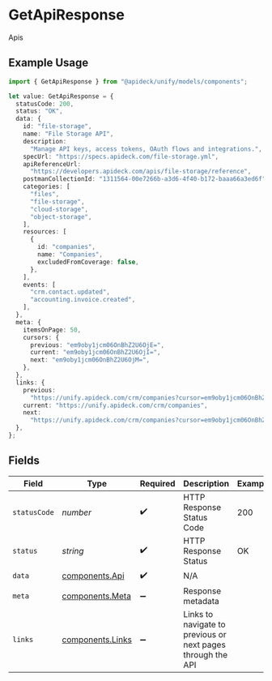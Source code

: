 # GetApiResponse

Apis

## Example Usage

```typescript
import { GetApiResponse } from "@apideck/unify/models/components";

let value: GetApiResponse = {
  statusCode: 200,
  status: "OK",
  data: {
    id: "file-storage",
    name: "File Storage API",
    description:
      "Manage API keys, access tokens, OAuth flows and integrations.",
    specUrl: "https://specs.apideck.com/file-storage.yml",
    apiReferenceUrl:
      "https://developers.apideck.com/apis/file-storage/reference",
    postmanCollectionId: "1311564-00e7266b-a3d6-4f40-b172-baaa66a3ed6f",
    categories: [
      "files",
      "file-storage",
      "cloud-storage",
      "object-storage",
    ],
    resources: [
      {
        id: "companies",
        name: "Companies",
        excludedFromCoverage: false,
      },
    ],
    events: [
      "crm.contact.updated",
      "accounting.invoice.created",
    ],
  },
  meta: {
    itemsOnPage: 50,
    cursors: {
      previous: "em9oby1jcm06OnBhZ2U6OjE=",
      current: "em9oby1jcm06OnBhZ2U6OjI=",
      next: "em9oby1jcm06OnBhZ2U6OjM=",
    },
  },
  links: {
    previous:
      "https://unify.apideck.com/crm/companies?cursor=em9oby1jcm06OnBhZ2U6OjE%3D",
    current: "https://unify.apideck.com/crm/companies",
    next:
      "https://unify.apideck.com/crm/companies?cursor=em9oby1jcm06OnBhZ2U6OjM",
  },
};
```

## Fields

| Field                                                       | Type                                                        | Required                                                    | Description                                                 | Example                                                     |
| ----------------------------------------------------------- | ----------------------------------------------------------- | ----------------------------------------------------------- | ----------------------------------------------------------- | ----------------------------------------------------------- |
| `statusCode`                                                | *number*                                                    | :heavy_check_mark:                                          | HTTP Response Status Code                                   | 200                                                         |
| `status`                                                    | *string*                                                    | :heavy_check_mark:                                          | HTTP Response Status                                        | OK                                                          |
| `data`                                                      | [components.Api](../../models/components/api.md)            | :heavy_check_mark:                                          | N/A                                                         |                                                             |
| `meta`                                                      | [components.Meta](../../models/components/meta.md)          | :heavy_minus_sign:                                          | Response metadata                                           |                                                             |
| `links`                                                     | [components.Links](../../models/components/links.md)        | :heavy_minus_sign:                                          | Links to navigate to previous or next pages through the API |                                                             |